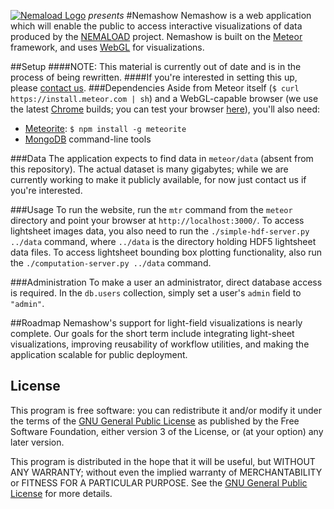 [![Nemaload Logo](http://nemaload.davidad.org/png/nemaload)](http://nemaload.davidad.org)
_presents_
#Nemashow
Nemashow is a web application which will enable the public to access interactive visualizations of data produced by the [NEMALOAD](http://nemaload.davidad.org) project. Nemashow is built on the [Meteor](http://meteor.com/) framework, and uses [WebGL](http://webgl.org) for visualizations.

##Setup
####NOTE: This material is currently out of date and is in the process of being rewritten.
####If you're interested in setting this up, please [contact us](mailto://michaelschmatz@gmail.com).
###Dependencies
Aside from Meteor itself (`$ curl https://install.meteor.com | sh`) and a WebGL-capable browser (we use the latest [Chrome](https://www.google.com/intl/en/chrome/browser/) builds; you can test your browser [here](http://www.doesmybrowsersupportwebgl.com/)), you'll also need:
* [Meteorite](https://github.com/oortcloud/meteorite): `$ npm install -g meteorite`
* [MongoDB](http://www.mongodb.org/downloads) command-line tools

###Data
The application expects to find data in `meteor/data` (absent from this repository). The actual dataset is many gigabytes; while we are currently working to make it publicly available, for now just contact us if you're interested.

###Usage
To run the website, run the `mtr` command from the `meteor` directory and point your browser at `http://localhost:3000/`.
To access lightsheet images data, you also need to run the `./simple-hdf-server.py ../data` command, where `../data` is the directory holding HDF5 lightsheet data files.
To access lightsheet bounding box plotting functionality, also run the `./computation-server.py ../data` command.

###Administration
To make a user an administrator, direct database access is required. In the `db.users` collection, simply set a user's `admin` field to `"admin"`.

##Roadmap
Nemashow's support for light-field visualizations is nearly complete. Our goals for the short term include integrating light-sheet visualizations, improving reusability of workflow utilities, and making the application scalable for public deployment. 

## License
This program is free software: you can redistribute it and/or modify it under the terms of the [GNU General Public License](http://www.gnu.org/licenses/gpl.html) as published by the Free Software Foundation, either version 3 of the License, or (at your option) any later version.

This program is distributed in the hope that it will be useful, but WITHOUT ANY WARRANTY; without even the implied warranty of MERCHANTABILITY or FITNESS FOR A PARTICULAR PURPOSE.  See the [GNU General Public License](http://www.gnu.org/licenses/gpl.html) for more details.

